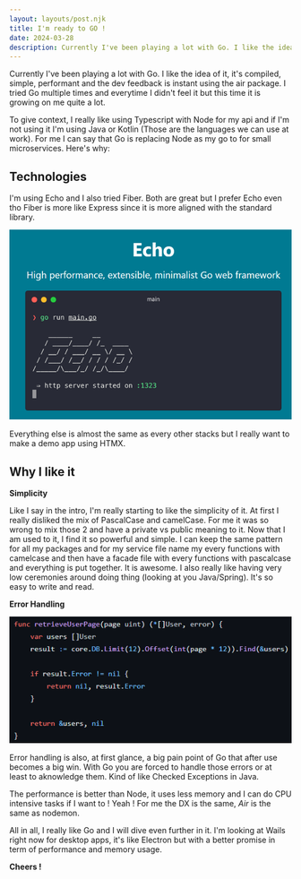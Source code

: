 ```yaml
---
layout: layouts/post.njk
title: I'm ready to GO !
date: 2024-03-28
description: Currently I've been playing a lot with Go. I like the idea of it, it's compiled, simple, performant and the dev feedback is instant using the air package. I tried Go multiple times and everytime I didn't feel it but this time it is growing on me quite a lot.
---
```


Currently I've been playing a lot with Go. I like the idea of it, it's compiled, simple, performant and the dev feedback is instant using the air package. I tried Go multiple times and everytime I didn't feel it but this time it is growing on me quite a lot.

To give context, I really like using Typescript with Node for my api and if I'm not using it I'm using Java or Kotlin (Those are the languages we can use at work). For me I can say that Go is replacing Node as my go to for small microservices. Here's why:

## Technologies

I'm using Echo and I also tried Fiber. Both are great but I prefer Echo even tho Fiber is more like Express since it is more aligned with the standard library.

![Echo Landing](assets/posts/ready-to-go/golang-echo.png)

Everything else is almost the same as every other stacks but I really want to make a demo app using HTMX.

## Why I like it

**Simplicity**

Like I say in the intro, I'm really starting to like the simplicity of it. At first I really disliked the mix of PascalCase and camelCase. For me it was so wrong to mix those 2 and have a private vs public meaning to it. Now that I am used to it, I find it so powerful and simple. I can keep the same pattern for all my packages and for my service file name my every functions with camelcase and then have a facade file with every functions with pascalcase and everything is put together. It is awesome. I also really like having very low ceremonies around doing thing (looking at you Java/Spring). It's so easy to write and read.

**Error Handling**

![Github Code](assets/posts/ready-to-go/func-example.png)

Error handling is also, at first glance, a big pain point of Go that after use becomes a big win. With Go you are forced to handle those errors or at least to aknowledge them. Kind of like Checked Exceptions in Java.

The performance is better than Node, it uses less memory and I can do CPU intensive tasks if I want to ! Yeah ! For me the DX is the same, *Air* is the same as nodemon.

All in all, I really like Go and I will dive even further in it. I'm looking at Wails right now for desktop apps, it's like Electron but with a better promise in term of performance and memory usage.

**Cheers !**

